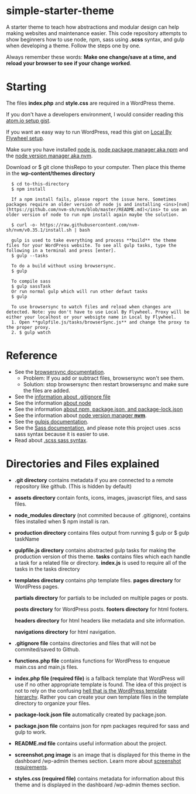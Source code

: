 # simple-starter-theme

  A starter theme to teach how abstractions and modular design can help making websites and maintenance easier. This code repository attempts to show beginners how to use node, npm, sass using **.scss** syntax, and gulp when developing a theme. Follow the steps one by one.

  Always remember these words: **Make one change/save at a time, and reload your browser to see if your change worked**.

# Starting

The files **index.php** and **style.css** are required in a WordPress theme.

If you don't have a developers environment, I would consider reading this <ins>[atom.io setup gist](https://gist.github.com/max-cmoa/a16bf224d1b6672bea030e7196d26a22)</ins>.

If you want an easy way to run WordPress, read this gist on <ins>[Local By Flywheel setup](https://gist.github.com/max-cmoa/16057cde0c9b87ff900e4b2eb8faafe3)</ins>.

Make sure you have installed <ins>[node js](https://nodejs.org/en/download/)</ins>, <ins>[node package manager aka npm](https://docs.npmjs.com/cli/install)</ins> and the <ins>[node version manager aka nvm](https://github.com/nvm-sh/nvm/blob/master/README.md)</ins>.

Download or $ git clone thisRepo to your computer. Then place this theme in the **wp-content/themes directory**

      $ cd to-this-directory
      $ npm install

      If a npm install fails, please report the issue here. Sometimes packages require an older version of node js and installing <ins>[nvm](https://github.com/nvm-sh/nvm/blob/master/README.md)</ins> to use an older version of node to run npm install again maybe the solution.

      $ curl -o- https://raw.githubusercontent.com/nvm-sh/nvm/v0.35.1/install.sh | bash

      gulp is used to take everything and process **build** the theme files for your WordPress website. To see all gulp tasks, type the following in a terminal and press [enter].
      $ gulp --tasks

      To do a build without using browsersync.
      $ gulp

      To compile sass
      $ gulp sassTask
      Or run normal gulp which will run other defaut tasks
      $ gulp

      To use browsersync to watch files and reload when changes are detected. Note: you don't have to use Local By Flywheel. Proxy will be either your localhost or your websigte name in Local by Flywheel.
      1. Open **gulpfile.js/tasks/browserSync.js** and change the proxy to the proper proxy.
      2. $ gulp watch

# Reference
  * See the <ins>[browsersync documentation](https://www.browsersync.io/docs/api#api-init)</ins>.
     * Problem: If you add or subtract files, browsersync won't see them.
     * Solution: stop browsersync then restart browsersync and make sure the files are added.
  * See the <ins>[information about .gitignore file](https://help.github.com/en/github/using-git/ignoring-files)</ins>
  * See the information <ins>[about node](https://www.w3schools.com/nodejs/)</ins>
  * See the information <ins>[about npm, package.json, and package-lock.json](https://nodesource.com/blog/an-absolute-beginners-guide-to-using-npm/)</ins>
  * See the information about <ins>[node version manager **nvm**](https://www.keycdn.com/blog/node-version-manager)</ins>.
  * See the <ins>[gulpjs documentation](https://gulpjs.com/docs/en/getting-started/quick-start)</ins>.
  * See the <ins>[Sass documentation](https://sass-lang.com/guide)</ins>, and please note this project uses .scss sass syntax because it is easier to use.
   * Read about <ins>[.scss sass syntax](https://sass-lang.com/documentation/syntax)</ins>.

# Directories and Files explained

  * **.git directory** contains metadata if you are connected to a remote repository like github. (This is hidden by default)

  * **assets directory** contain fonts, icons, images, javascript files, and sass files.

  * **node_modules directory** (not commited because of .gitignore), contains files installed when $ npm install is ran.

  * **production directory** contains files output from running $ gulp or $ gulp taskName

  * **gulpfile.js directory** contains abstracted gulp tasks for making the production version of this theme.
     **tasks** contains files which each handle a task for a related file or directory.
    **index.js** is used to require all of the tasks in the tasks directory

  * **templates directory** contains php template files.
      **pages directory** for WordPress pages.

      **partials directory** for partials to be included on multiple pages or posts.

      **posts directory** for WordPress posts.
        **footers directory** for html footers.

       **headers directory** for html headers like metadata and site information.

       **navigations directory** for html navigation.

  * **.gitignore file** contains directories and files that will not be commited/saved to Github.

  * **functions.php file** contains functions for WordPress to enqueue main.css and main.js files.

  * **index.php file (required file)** is a fallback template that WordPress will use if no other appropriate template is found. The idea of this project is not to rely on the confusing <ins>[hell that is the WordPress template hierarchy](https://wphierarchy.com)</ins>. Rather you can create your own template files in the template directory to organize your files.

  * **package-lock.json file** automatically created by package.json.

  * **package.json file** contains json for npm packages required for sass and gulp to work.

  * **README.md file** contains useful information about the project.

  * **screenshot.png image** is an image that is displayed for this theme in the dashboard /wp-admin themes section. Learn more about <ins>[screenshot requirements](https://wpism.com/wordpress-theme-screenshot/)</ins>.

  * **styles.css (required file)** contains metadata for information about this theme and is displayed in the dashboard /wp-admin themes section.

